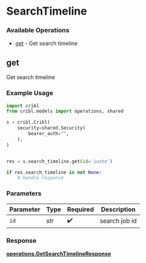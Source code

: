 # SearchTimeline

### Available Operations

* [get](#get) - Get search timeline

## get

Get search timeline

### Example Usage

```python
import cribl
from cribl.models import operations, shared

s = cribl.Cribl(
    security=shared.Security(
        bearer_auth="",
    ),
)


res = s.search_timeline.get(id='iusto')

if res.search_timeline is not None:
    # handle response
```

### Parameters

| Parameter          | Type               | Required           | Description        |
| ------------------ | ------------------ | ------------------ | ------------------ |
| `id`               | *str*              | :heavy_check_mark: | search job id      |


### Response

**[operations.GetSearchTimelineResponse](../../models/operations/getsearchtimelineresponse.md)**


